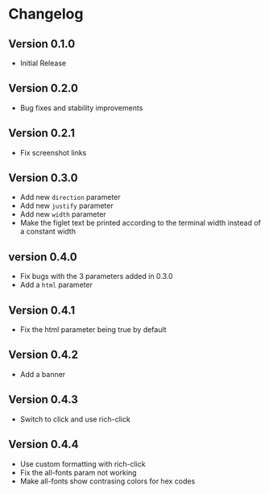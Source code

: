 # Changelog

## Version 0.1.0

- Initial Release

## Version 0.2.0

- Bug fixes and stability improvements

## Version 0.2.1

- Fix screenshot links

## Version 0.3.0

- Add new `direction` parameter
- Add new `justify` parameter
- Add new `width` parameter
- Make the figlet text be printed according to the terminal width instead of a constant width

## version 0.4.0

- Fix bugs with the 3 parameters added in 0.3.0
- Add a `html` parameter

## Version 0.4.1

- Fix the html parameter being true by default

## Version 0.4.2

- Add a banner

## Version 0.4.3

- Switch to click and use rich-click

## Version 0.4.4

- Use custom formatting with rich-click
- Fix the all-fonts param not working
- Make all-fonts show contrasing colors for hex codes
